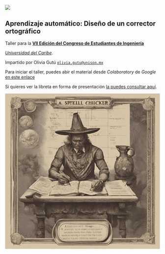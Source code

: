 ![](http://congresoingenierias.unicaribe.mx/img/logo_ucaribe.svg)


## Aprendizaje automático: Diseño de un corrector ortográfico

Taller para la [**VII Edición  del  Congreso  de  Estudiantes  de  Ingeniería**](http://congresoingenierias.unicaribe.mx/index#inicio) 

[*Universidad  del  Caribe*](http://unicaribe.mx). 

Impartido por Olivia Gutú [`olivia.gutu@unison.mx`](olivia.gutu@unison.m)

Para iniciar el taller, puedes abir el material desde *Colaboratory* de *Google* [en este enlace](https://colab.research.google.com/github/mcd-unison/corrector-ortografico/blob/main/Taller.ipynb)

Si quieres ver la libreta en forma de presentación [la puedes consultar aquí](slides.html).

![](3.png)
